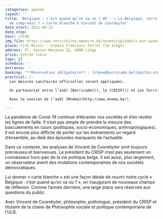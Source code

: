 ```yaml
---
categories: agenda
layout: ''
title: 'Belgique : c’est quand qu’on va où ? #5 - « La Belgique, terre déprimante
  de compromis ? » Carte blanche à Vincent de Coorebyter'
date_start: 2021-06-23
date_stop: 
hour: 12h30
img_file: https://www.territoires-memoire.be/assets/uploads/c-est-quand-qu-on-va-ou-5.jpg
place: Cité Miroir – Espace Francisco Ferrer (1e étage)
address: Pl. Xavier-Neujean 22, 4000 Liège
price: Entrée libre
tags: []
schedule: ''
entrance: ''
booking: "**Réservation obligatoire** : [steve@barricade.be](mailto:steve@barricade.be)"
practical: |-
  Les mesures sanitaires officielles seront appliquées.

  Un partenariat entre l’asbl [Barricade](), le [CRISP]() et Les Territoires de la Mémoire.

  Avec le soutien de l’asbl [Mnéma](http://www.mnema.be/).

---
```

La pandémie de Covid-19 continue d’ébranler nos sociétés et d’en révéler les lignes de faille. Il n’est pas simple de prendre la mesure des basculements en cours (politiques, socio-économiques, anthropologiques). Il est encore plus difficile de porter sur les événements un regard d’ensemble, au-delà des épisodes marquants de l’actualité.

Dans ce contexte, les analyses de Vincent de Coorebyter sont toujours précieuses et bienvenues. Le président du CRISP n’est pas seulement un connaisseur hors-pair de la vie politique belge. Il est aussi, plus largement, un observateur averti des mutations contemporaines de nos sociétés démocratiques.

Lui donner « carte blanche » est une façon idéale de rouvrir notre cycle « Belgique : c’est quand qu’on va où ? », en inaugurant de nouveaux champs de réflexion. Comme l’année dernière, une large place sera réservée aux questions du public.

Avec Vincent de Coorebyter, philosophe, politologue, président du CRISP et titulaire de la chaire de Philosophie sociale et politique contemporaine de l’ULB.